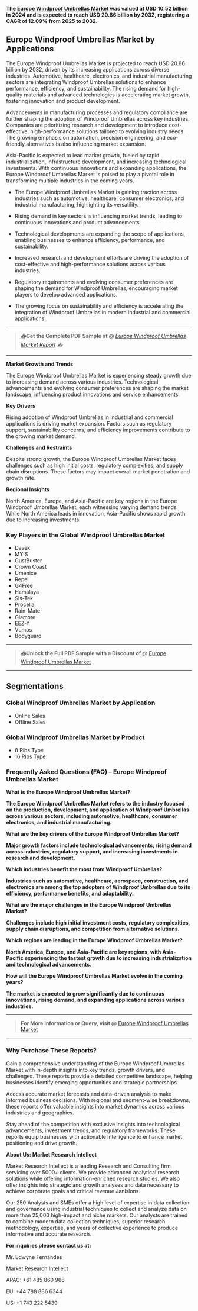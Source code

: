 <p><strong>The <a href="https://www.marketresearchintellect.com/download-sample/?rid=355709&amp;utm_source=Pulse-April-Europe&amp;utm_medium=852">Europe Windproof Umbrellas Market</a> was valued at USD 10.52 billion in 2024 and is expected to reach USD 20.86 billion by 2032, registering a CAGR of 12.09% from 2025 to 2032.</strong></p><h2>Europe Windproof Umbrellas Market by Applications&nbsp;</h2><p><p>The Europe Windproof Umbrellas Market is projected to reach USD 20.86 billion by 2032, driven by its increasing applications across diverse industries. Automotive, healthcare, electronics, and industrial manufacturing sectors are integrating Windproof Umbrellas solutions to enhance performance, efficiency, and sustainability. The rising demand for high-quality materials and advanced technologies is accelerating market growth, fostering innovation and product development.</p><p>Advancements in manufacturing processes and regulatory compliance are further shaping the adoption of Windproof Umbrellas across key industries. Companies are prioritizing research and development to introduce cost-effective, high-performance solutions tailored to evolving industry needs. The growing emphasis on automation, precision engineering, and eco-friendly alternatives is also influencing market expansion.</p><p>Asia-Pacific is expected to lead market growth, fueled by rapid industrialization, infrastructure development, and increasing technological investments. With continuous innovations and expanding applications, the Europe Windproof Umbrellas Market is poised to play a pivotal role in transforming multiple industries in the coming years.</p></p><ul><li><p>The Europe Windproof Umbrellas Market is gaining traction across industries such as automotive, healthcare, consumer electronics, and industrial manufacturing, highlighting its versatility.</p></li><li><p>Rising demand in key sectors is influencing market trends, leading to continuous innovations and product advancements.</p></li><li><p>Technological developments are expanding the scope of applications, enabling businesses to enhance efficiency, performance, and sustainability.</p></li><li><p>Increased research and development efforts are driving the adoption of cost-effective and high-performance solutions across various industries.</p></li><li><p>Regulatory requirements and evolving consumer preferences are shaping the demand for Windproof Umbrellas, encouraging market players to develop advanced applications.</p></li><li><p>The growing focus on sustainability and efficiency is accelerating the integration of Windproof Umbrellas in modern industrial and commercial applications.</p></li></ul><hr /><blockquote><p><strong><span class="font-[700]">📥Get the Complete PDF Sample of @ </span></strong><em><span class="font-[700]"><a href="https://www.marketresearchintellect.com/download-sample/?rid=355709&amp;utm_source=Pulse-April-Europe&amp;utm_medium=852" target="_blank" data-tracking-control-name="article-ssr-frontend-pulse_little-text-block" data-tracking-will-navigate="" data-test-link="">Europe Windproof Umbrellas Market Report</a>&nbsp;📥</span></em></p></blockquote><hr /><p class="" data-start="77" data-end="360"><strong data-start="77" data-end="105">Market Growth and Trends</strong></p><p class="" data-start="77" data-end="360">The Europe Windproof Umbrellas Market is experiencing steady growth due to increasing demand across various industries. Technological advancements and evolving consumer preferences are shaping the market landscape, influencing product innovations and service enhancements.</p><p class="" data-start="362" data-end="606"><strong data-start="362" data-end="377">Key Drivers</strong></p><p class="" data-start="362" data-end="606">Rising adoption of Windproof Umbrellas in industrial and commercial applications is driving market expansion. Factors such as regulatory support, sustainability concerns, and efficiency improvements contribute to the growing market demand.</p><p class="" data-start="608" data-end="849"><strong data-start="608" data-end="637">Challenges and Restraints</strong></p><p class="" data-start="608" data-end="849">Despite strong growth, the Europe Windproof Umbrellas Market faces challenges such as high initial costs, regulatory complexities, and supply chain disruptions. These factors may impact overall market penetration and growth rate.</p><p class="" data-start="851" data-end="1095"><strong data-start="851" data-end="872">Regional Insights</strong></p><p class="" data-start="851" data-end="1095">North America, Europe, and Asia-Pacific are key regions in the Europe Windproof Umbrellas Market, each witnessing varying demand trends. While North America leads in innovation, Asia-Pacific shows rapid growth due to increasing investments.</p><p><h3>Key Players in the Global Windproof Umbrellas Market </h3><ul><li>Davek</li><li>MY'S</li><li>GustBuster</li><li>Crown Coast</li><li>Umenice</li><li>Repel</li><li>G4Free</li><li>Hamalaya</li><li>Sis-Tek</li><li>Procella</li><li>Rain-Mate</li><li>Glamore</li><li>EEZ-Y</li><li>Vumos</li><li>Bodyguard</li></ul></p><hr /><blockquote><p><strong>📥Unlock the Full PDF Sample with a Discount of @</strong> <a href="https://www.marketresearchintellect.com/ask-for-discount/?rid=355709&amp;utm_source=Pulse-April-Europe&amp;utm_medium=852">Europe Windproof Umbrellas Market</a></p></blockquote><hr /><p><h2>Segmentations</h2><h3>Global Windproof Umbrellas Market by Application</h3><ul><li>Online Sales</li><li>Offline Sales</li></ul><h3>Global Windproof Umbrellas Market by Product</h3><ul><li>8 Ribs Type</li><li>16 Ribs Type</li></ul></p><h3><strong>Frequently Asked Questions (FAQ) &ndash; Europe Windproof Umbrellas Market</strong></h3><p><strong>What is the Europe Windproof Umbrellas Market?</strong></p><p><strong>The Europe Windproof Umbrellas Market refers to the industry focused on the production, development, and application of Windproof Umbrellas across various sectors, including automotive, healthcare, consumer electronics, and industrial manufacturing.</strong></p><p><strong>What are the key drivers of the Europe Windproof Umbrellas Market?</strong></p><p><strong>Major growth factors include technological advancements, rising demand across industries, regulatory support, and increasing investments in research and development.</strong></p><p><strong>Which industries benefit the most from Windproof Umbrellas?</strong></p><p><strong>Industries such as automotive, healthcare, aerospace, construction, and electronics are among the top adopters of Windproof Umbrellas due to its efficiency, performance benefits, and adaptability.</strong></p><p><strong>What are the major challenges in the Europe Windproof Umbrellas Market?</strong></p><p><strong>Challenges include high initial investment costs, regulatory complexities, supply chain disruptions, and competition from alternative solutions.</strong></p><p><strong>Which regions are leading in the Europe Windproof Umbrellas Market?</strong></p><p><strong>North America, Europe, and Asia-Pacific are key regions, with Asia-Pacific experiencing the fastest growth due to increasing industrialization and technological advancements.</strong></p><p><strong>How will the Europe Windproof Umbrellas Market evolve in the coming years?</strong></p><p><strong>The market is expected to grow significantly due to continuous innovations, rising demand, and expanding applications across various industries.</strong></p><hr /><blockquote><p><span class="font-[700]"><strong>For More Information or Query, visit&nbsp;@</strong>&nbsp;</span><span class="font-[700]"><a href="https://www.marketresearchintellect.com/product/global-windproof-umbrellas-market-size-and-forecast/?utm_source=Linkedin&utm_medium=852" target="_blank" data-tracking-control-name="article-ssr-frontend-pulse_little-text-block" data-tracking-will-navigate="" data-test-link="">Europe Windproof Umbrellas Market</a></span></p></blockquote><hr /><h3><strong data-start="0" data-end="31">Why Purchase These Reports?</strong></h3><p class="" data-start="35" data-end="297">Gain a comprehensive understanding of the Europe Windproof Umbrellas Market with in-depth insights into key trends, growth drivers, and challenges. These reports provide a detailed competitive landscape, helping businesses identify emerging opportunities and strategic partnerships.</p><p class="" data-start="299" data-end="540">Access accurate market forecasts and data-driven analysis to make informed business decisions. With regional and segment-wise breakdowns, these reports offer valuable insights into market dynamics across various industries and geographies.</p><p class="" data-start="542" data-end="784">Stay ahead of the competition with exclusive insights into technological advancements, investment trends, and regulatory frameworks. These reports equip businesses with actionable intelligence to enhance market positioning and drive growth.</p><p><strong><span class="font-[700]">About Us: Market Research Intellect</span></strong></p><p><span class="">Market Research Intellect is a leading Research and Consulting firm servicing over 5000+ clients. We provide advanced analytical research solutions while offering information-enriched research studies.&nbsp;</span>We also offer insights into strategic and growth analyses and data necessary to achieve corporate goals and critical revenue Janisions.</p><p><span class="">Our 250 Analysts and SMEs offer a high level of expertise in data collection and governance using industrial techniques to collect and analyze data on more than 25,000 high-impact and niche markets. Our analysts are trained to combine modern data collection techniques, superior research methodology, expertise, and years of collective experience to produce informative and accurate research.</span></p><p><strong>For inquiries please contact us at:</strong></p><p>Mr. Edwyne Fernandes</p><p>Market Research Intellect</p><p>APAC: +61 485 860 968</p><p>EU: +44 788 886 6344</p><p>US: +1 743 222 5439</p>